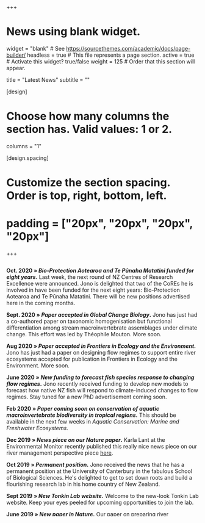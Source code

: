 +++
# News using blank widget.
widget = "blank"  # See https://sourcethemes.com/academic/docs/page-builder/
headless = true  # This file represents a page section.
active = true  # Activate this widget? true/false
weight = 125  # Order that this section will appear.

title = "Latest News"
subtitle = ""

[design]
  # Choose how many columns the section has. Valid values: 1 or 2.
  columns = "1"

[design.spacing]
  # Customize the section spacing. Order is top, right, bottom, left.
  # padding = ["20px", "20px", "20px", "20px"]
  
+++

<div style="overflow: auto; height:500pt; width:100%; padding-right: 20px;">

**Oct. 2020 » _Bio-Protection Aotearoa and Te Pūnaha Matatini funded for eight years_.** Last week, the next round of NZ Centres of Research Excellence were announced. Jono is delighted that two of the CoREs he is involved in have been funded for the next eight years: Bio-Protection Aotearoa and Te Pūnaha Matatini. There will be new positions advertised here in the coming months. 

**Sept. 2020 » _Paper accepted in Global Change Biology_.** Jono has just had a co-authored paper on taxonomic homogenisation but functional differentiation among stream macroinvertebrate assemblages under climate change. This effort was led by Théophile Mouton. More soon. 

**Aug 2020 » _Paper accepted in Frontiers in Ecology and the Environment_.** Jono has just had a paper on designing flow regimes to support entire river ecosystems accepted for publication in Frontiers in Ecology and the Environment. More soon. 

**June 2020 » _New funding to forecast fish species response to changing flow regimes_.** Jono recently received funding to develop new models to forecast how native NZ fish will respond to climate-induced changes to flow regimes. Stay tuned for a new PhD advertisement coming soon. 

**Feb 2020 » _Paper coming soon on conservation of aquatic macroinvertebrate biodiversity in tropical regions_.** This should be available in the next few weeks in _Aquatic Conservation: Marine and Freshwater Ecosystems_. 

**Dec 2019 » _News piece on our Nature paper_.** Karla Lant at the Environmental Monitor recently published this really nice news piece on our river management perspective piece [here](https://www.fondriest.com/news/river-management-on-a-changing-planet.htm).  

**Oct 2019 » _Permanent position_.** Jono received the news that he has a permanent position at the University of Canterbury in the fabulous School of Biological Sciences. He's delighted to get to set down roots and build a flourishing research lab in his home country of New Zealand. 

**Sept 2019 » _New Tonkin Lab website_.** Welcome to the new-look Tonkin Lab website. Keep your eyes peeled for upcoming opportunities to join the lab. 

**June 2019 » _New paper in Nature_.** Our paper on preparing river ecosystems for an uncertain future came out in [Nature](https://www.nature.com/articles/d41586-019-01877-1). It was a real treat to work with such a great group of colleagues on this one: LeRoy Poff, Dave Lytle, Julian Olden, Nick Bond, Avril Horne, Albert Ruhi, Lindsay Reynolds and Dave Merritt. 

**April 2019 » _New paper in Ecosphere._** We have a new paper out in [Ecosphere](https://doi.org/10.1002/ecs2.2681). This is a multi-species demographic model that links native and nonnative species with river flow regimes in the Verde River, Arizona. Projecting the model beyond the survey data predicted a shift from a native dominant to a nonnative dominant community, which was linked to increasing drought frequency. Thanks very much for leading this effort, Jane!

**Dec 2018 » _Paper accepted in Sci. Tot. Env_.** We just had a paper accepted led by Peter Haase, Francesca Pilotto and Fengqing Li. This has been a long road, so it's nice to see it through review. The title gives the central result: Moderate warming over the past 25 years has already reorganized stream invertebrate communities. 

**Dec 2018 » _Paper accepted in River Research and Applications_.** We just had a paper accepted on: The three Rs of river ecosystem resilience: Resources, Recruitment and Refugia. Thanks to Kris Van Looy for leading this. This originated at a workshop in Berlin back in 2015, so it's nice to see it come through in the end. 

**Dec 2018 » _Awarded the inaugural NZFSS Early Career Researcher Award_.** Last week, Jono received the inaugural Early Career Researcher Award by the New Zealand Freshwater Sciences Society. Jono is very grateful to both the Society for giving him the award and the many colleagues that have helped him to get where he is today. It meant he got to share his past few years of research with the society by way of a keynote address. 

**Oct 2018 » _Awarded a Rutherford Discovery Fellowship_.** Jono is delighted and honoured to receive a Rutherford Discovery Fellowship from the Royal Society of New Zealand Te Apārangi. The title of his 5-year programme is "Rethinking ecological networks in changing environments". The fellowship will allow him to build his research programme here in New Zealand after several years overseas, and provide the time to tackle major environmental challenges in a way that is not necessarily possible over shorter timescales. News releases [here](https://royalsociety.org.nz/news/2018-rutherford-discovery-fellowships-to-accelerate-research-careers-announced/) and [here](https://www.canterbury.ac.nz/news/2018/uc-ecologist-awarded-800000-to-tackle-major-environmental-challenges.html). 

</div>
&nbsp;

